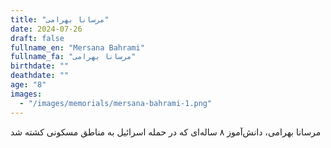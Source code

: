 ```yaml
---
title: "مرسانا بهرامی"
date: 2024-07-26
draft: false
fullname_en: "Mersana Bahrami"
fullname_fa: "مرسانا بهرامی"
birthdate: ""
deathdate: ""
age: "8"
images:
  - "/images/memorials/mersana-bahrami-1.png"
---
```


مرسانا بهرامی، دانش‌آموز ۸ ساله‌ای که در حمله اسرائیل به مناطق مسکونی کشته شد
